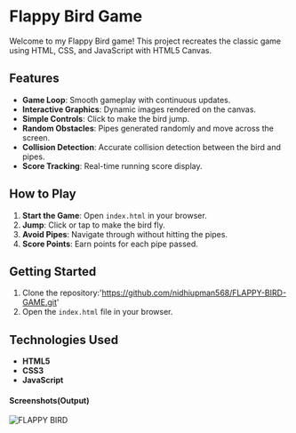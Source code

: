 
# Flappy Bird Game

Welcome to my Flappy Bird game! This project recreates the classic game using HTML, CSS, and JavaScript with HTML5 Canvas.

## Features

- **Game Loop**: Smooth gameplay with continuous updates.
- **Interactive Graphics**: Dynamic images rendered on the canvas.
- **Simple Controls**: Click to make the bird jump.
- **Random Obstacles**: Pipes generated randomly and move across the screen.
- **Collision Detection**: Accurate collision detection between the bird and pipes.
- **Score Tracking**: Real-time running score display.

## How to Play

1. **Start the Game**: Open `index.html` in your browser.
2. **Jump**: Click or tap to make the bird fly.
3. **Avoid Pipes**: Navigate through without hitting the pipes.
4. **Score Points**: Earn points for each pipe passed.

## Getting Started

1. Clone the repository:'https://github.com/nidhiupman568/FLAPPY-BIRD-GAME.git'
2. Open the `index.html` file in your browser.

## Technologies Used

- **HTML5**
- **CSS3**
- **JavaScript**

#### Screenshots(Output)

![FLAPPY BIRD](https://github.com/nidhiupman568/FLAPPY-BIRD-GAME/assets/130860182/8793c35c-d80c-4857-9542-a80ff8c5b473)


